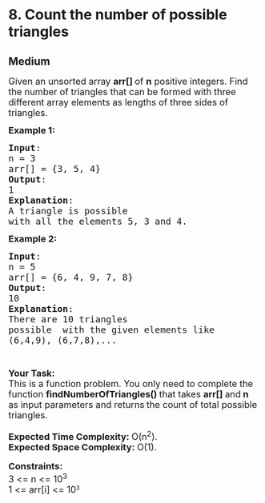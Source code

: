 # 8. Count the number of possible triangles
## Medium 
<div class="problem-statement" style="user-select: auto;">
                <p style="user-select: auto;"></p><p style="user-select: auto;"><span style="font-size: 18px; user-select: auto;">Given an unsorted array <strong style="user-select: auto;">arr[]&nbsp;</strong>of <strong style="user-select: auto;">n</strong> positive integers. Find the number of triangles that can be formed with three different array elements as lengths of three sides of triangles.&nbsp;</span></p>

<p style="user-select: auto;"><span style="font-size: 18px; user-select: auto;"><strong style="user-select: auto;">Example 1:</strong></span></p>

<pre style="user-select: auto;"><span style="font-size: 18px; user-select: auto;"><strong style="user-select: auto;">Input</strong>: 
n = 3
arr[] = {3, 5, 4}
<strong style="user-select: auto;">Output</strong>: 
1
<strong style="user-select: auto;">Explanation</strong>: 
A triangle is possible 
with all the elements 5, 3 and 4.</span></pre>

<p style="user-select: auto;"><span style="font-size: 18px; user-select: auto;"><strong style="user-select: auto;">Example 2:</strong></span></p>

<pre style="user-select: auto;"><span style="font-size: 18px; user-select: auto;"><strong style="user-select: auto;">Input</strong>: 
n = 5
arr[] = {6, 4, 9, 7, 8}
<strong style="user-select: auto;">Output</strong>: 
10
<strong style="user-select: auto;">Explanation</strong>: 
There are 10 triangles
possible  with the given elements like
(6,4,9), (6,7,8),...</span>
</pre>

<p style="user-select: auto;">&nbsp;</p>

<p style="user-select: auto;"><strong style="user-select: auto;"><span style="font-size: 18px; user-select: auto;">Your Task:&nbsp;</span></strong><br style="user-select: auto;">
<span style="font-size: 18px; user-select: auto;">This is a function problem. You only need to complete the function <strong style="user-select: auto;">findNumberOfTriangles</strong></span><span style="font-size: 18px; user-select: auto;"><strong style="user-select: auto;">() </strong>that takes <strong style="user-select: auto;">arr[] </strong>and<strong style="user-select: auto;">&nbsp;n</strong> as input&nbsp;parameters and returns<strong style="user-select: auto;"> </strong>the count of total possible triangles.</span><br style="user-select: auto;">
<br style="user-select: auto;">
<span style="font-size: 18px; user-select: auto;"><strong style="user-select: auto;">Expected Time Complexity:&nbsp;</strong>O(n<sup style="user-select: auto;">2</sup>).<br style="user-select: auto;">
<strong style="user-select: auto;">Expected Space Complexity:&nbsp;</strong>O(1).</span><br style="user-select: auto;">
<br style="user-select: auto;">
<span style="font-size: 18px; user-select: auto;"><strong style="user-select: auto;">Constraints:</strong><br style="user-select: auto;">
3 &lt;= n &lt;= 10<sup style="user-select: auto;">3</sup></span><br style="user-select: auto;">
<span style="font-size: 18px; user-select: auto;">1 &lt;= arr[i] &lt;= 10</span><sup style="user-select: auto;">3</sup></p>
 <p style="user-select: auto;"></p>
            </div>